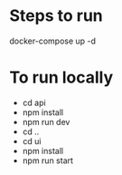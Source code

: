 # Steps to run
docker-compose up -d

# To run locally
- cd api
- npm install
- npm run dev
- cd ..
- cd ui
- npm install
- npm run start